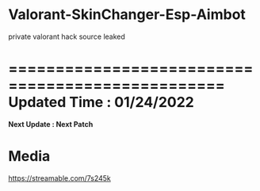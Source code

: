 # Valorant-SkinChanger-Esp-Aimbot

private valorant hack source leaked

=================================================
**Updated Time : 01/24/2022**
=================================================
**Next Update : Next Patch**

# Media 
https://streamable.com/7s245k
